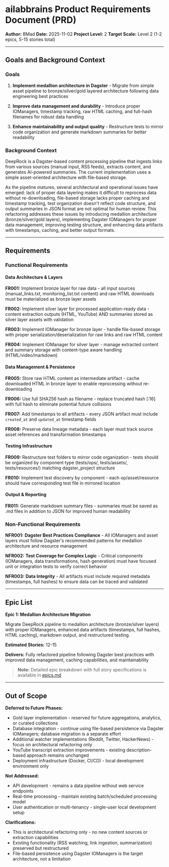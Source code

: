 # ailabbrains Product Requirements Document (PRD)

**Author:** BMad
**Date:** 2025-11-02
**Project Level:** 2
**Target Scale:** Level 2 (1-2 epics, 5-15 stories total)

---

## Goals and Background Context

### Goals

1. **Implement medallion architecture in Dagster** - Migrate from simple asset pipeline to bronze/silver/gold layered architecture following data engineering best practices

2. **Improve data management and durability** - Introduce proper IOManagers, timestamp tracking, raw HTML caching, and full-hash filenames for robust data handling

3. **Enhance maintainability and output quality** - Restructure tests to mirror code organization and generate markdown summaries for better readability

### Background Context

DeepRock is a Dagster-based content processing pipeline that ingests links from various sources (manual input, RSS feeds), extracts content, and generates AI-powered summaries. The current implementation uses a simple asset-oriented architecture with file-based storage.

As the pipeline matures, several architectural and operational issues have emerged: lack of proper data layering makes it difficult to reprocess data without re-downloading, file-based storage lacks proper caching and timestamp tracking, test organization doesn't reflect code structure, and output summaries in JSON format are not optimal for human review. This refactoring addresses these issues by introducing medallion architecture (bronze/silver/gold layers), implementing Dagster IOManagers for proper data management, improving testing structure, and enhancing data artifacts with timestamps, caching, and better output formats.

---

## Requirements

### Functional Requirements

#### Data Architecture & Layers

**FR001:** Implement bronze layer for raw data - all input sources (manual_links.txt, monitoring_list.txt content) and raw HTML downloads must be materialized as bronze layer assets

**FR002:** Implement silver layer for processed application-ready data - content extraction outputs (HTML, YouTube) AND summaries stored as silver layer assets with validation

**FR003:** Implement IOManager for bronze layer - handle file-based storage with proper serialization/deserialization for raw links and raw HTML content

**FR004:** Implement IOManager for silver layer - manage extracted content and summary storage with content-type aware handling (HTML/video/markdown)

#### Data Management & Persistence

**FR005:** Store raw HTML content as intermediate artifact - cache downloaded HTML in bronze layer to enable reprocessing without re-downloading

**FR006:** Use full SHA256 hash as filename - replace truncated hash [:16] with full hash to eliminate potential future collisions

**FR007:** Add timestamps to all artifacts - every JSON artifact must include `created_at` and `updated_at` timestamp fields

**FR008:** Preserve data lineage metadata - each layer must track source asset references and transformation timestamps

#### Testing Infrastructure

**FR009:** Restructure test folders to mirror code organization - tests should be organized by component type (tests/ops/, tests/assets/, tests/resources/) matching dagster_project structure

**FR010:** Implement test discovery by component - each op/asset/resource should have corresponding test file in mirrored location

#### Output & Reporting

**FR011:** Generate markdown summary files - summaries must be saved as .md files in addition to JSON for improved human readability

### Non-Functional Requirements

**NFR001:** **Dagster Best Practices Compliance** - All IOManagers and asset layers must follow Dagster's recommended patterns for medallion architecture and resource management

**NFR002:** **Test Coverage for Complex Logic** - Critical components (IOManagers, data transformations, hash generation) must have focused unit or integration tests to verify correct behavior

**NFR003:** **Data Integrity** - All artifacts must include required metadata (timestamps, full hashes) to ensure data can be traced and validated

---

## Epic List

**Epic 1: Medallion Architecture Migration**

Migrate DeepRock pipeline to medallion architecture (bronze/silver layers) with proper IOManagers, enhanced data artifacts (timestamps, full hashes, HTML caching), markdown output, and restructured testing.

**Estimated Stories:** 12-15

**Delivers:** Fully refactored pipeline following Dagster best practices with improved data management, caching capabilities, and maintainability

> **Note:** Detailed epic breakdown with full story specifications is available in [epics.md](./epics.md)

---

## Out of Scope

**Deferred to Future Phases:**
- Gold layer implementation - reserved for future aggregations, analytics, or curated collections
- Database integration - continue using file-based persistence via Dagster IOManagers; database migration is a separate effort
- Additional watcher implementations (Reddit, Twitter, HackerNews) - focus on architectural refactoring only
- YouTube transcript extraction improvements - existing description-based approach remains unchanged
- Deployment infrastructure (Docker, CI/CD) - local development environment only

**Not Addressed:**
- API development - remains a data pipeline without web service endpoints
- Real-time processing - maintain existing batch/scheduled processing model
- User authentication or multi-tenancy - single-user local development setup

**Clarifications:**
- This is architectural refactoring only - no new content sources or extraction capabilities
- Existing functionality (RSS watching, link ingestion, summarization) preserved but restructured
- File-based persistence using Dagster IOManagers is the target architecture, not a limitation
